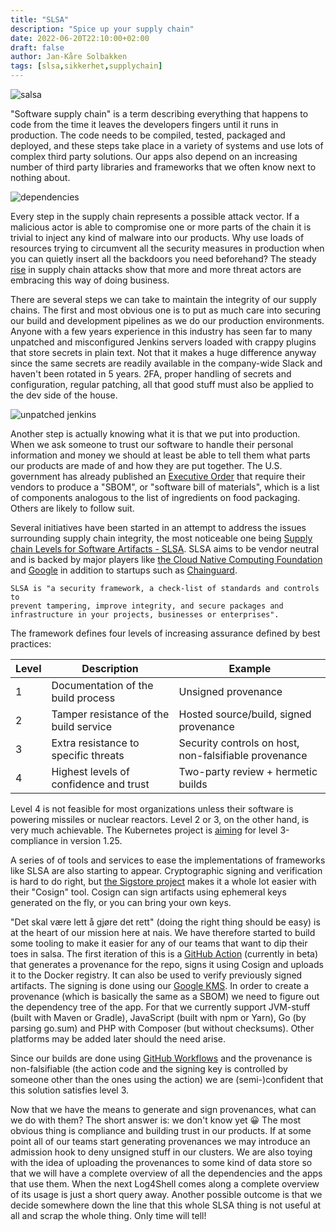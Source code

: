 ```yaml
---
title: "SLSA"
description: "Spice up your supply chain"
date: 2022-06-20T22:10:00+02:00
draft: false
author: Jan-Kåre Solbakken
tags: [slsa,sikkerhet,supplychain]
---
```


![salsa](/images/salsa.webp)

"Software supply chain" is a term describing everything that happens to code from the time it leaves the developers fingers until it runs in production. The code needs to be compiled, tested, packaged and deployed, and these steps take place in a variety of systems and use lots of complex third party solutions. Our apps also depend on an increasing number of third party libraries and frameworks that we often know next to nothing about. 

![dependencies](/images/react-hello-world-deps.png)

Every step in the supply chain represents a possible attack vector. If a malicious actor is able to compromise one or more parts of the chain it is trivial to inject any kind of malware into our products. Why use loads of resources trying to circumvent all the security measures in production when you can quietly insert all the backdoors you need beforehand? The steady [rise](https://www.enisa.europa.eu/news/enisa-news/understanding-the-increase-in-supply-chain-security-attacks) in supply chain attacks show that more and more threat actors are embracing this way of doing business.

There are several steps we can take to maintain the integrity of our supply chains. The first and most obvious one is to put as much care into securing our build and development pipelines as we do our production environments. Anyone with a few years experience in this industry has seen far to many unpatched and misconfigured Jenkins servers loaded with crappy plugins that store secrets in plain text. Not that it makes a huge difference anyway since the same secrets are readily available in the company-wide Slack and haven't been rotated in 5 years. 2FA, proper handling of secrets and configuration, regular patching, all that good stuff must also be applied to the dev side of the house. 

![unpatched jenkins](/images/jenkins-security-warnings.png)

Another step is actually knowing what it is that we put into production. When we ask someone to trust our software to handle their personal information and money we should at least be able to tell them what parts our products are made of and how they are put together. The U.S. government has already published an [Executive Order](https://www.whitehouse.gov/briefing-room/presidential-actions/2021/05/12/executive-order-on-improving-the-nations-cybersecurity/) that require their vendors to produce a "SBOM", or "software bill of materials", which is a list of components analogous to the list of ingredients on food packaging. Others are likely to follow suit.

Several initiatives have been started in an attempt to address the issues surrounding supply chain integrity, the most noticeable one being [Supply chain Levels for Software Artifacts - SLSA](https://slsa.dev/). SLSA aims to be vendor neutral and is backed by major players like [the Cloud Native Computing Foundation](https://www.cncf.io/) and [Google](https://security.googleblog.com/2021/06/introducing-slsa-end-to-end-framework.html) in addition to startups such as [Chainguard](https://www.chainguard.dev/about-us).

```
SLSA is "a security framework, a check-list of standards and controls to 
prevent tampering, improve integrity, and secure packages and 
infrastructure in your projects, businesses or enterprises".
```

The framework defines four levels of increasing assurance defined by best practices:

| Level | Description                            | Example                                               |
| ----- | -------------------------------------- | ----------------------------------------------------- |
| 1     | Documentation of the build process     | Unsigned provenance                                   |
| 2     | Tamper resistance of the build service | Hosted source/build, signed provenance                |
| 3     | Extra resistance to specific threats   | Security controls on host, non-falsifiable provenance |
| 4     | Highest levels of confidence and trust | Two-party review + hermetic builds                    |

Level 4 is not feasible for most organizations unless their software is powering missiles or nuclear reactors. Level 2 or 3, on the other hand, is very much achievable. The Kubernetes project is [aiming](https://github.com/kubernetes/enhancements/issues/3027) for level 3-compliance in version 1.25. 

A series of of tools and services to ease the implementations of frameworks like SLSA are also starting to appear. Cryptographic signing and verification is hard to do right, but [the Sigstore project](https://www.sigstore.dev/) makes it a whole lot easier with their "Cosign" tool. Cosign can sign artifacts using ephemeral keys generated on the fly, or you can bring your own keys. 

"Det skal være lett å gjøre det rett" (doing the right thing should be easy) is at the heart of our mission here at nais. We have therefore started to build some tooling to make it easier for any of our teams that want to dip their toes in salsa. The first iteration of this is a [GitHub Action](https://github.com/nais/salsa) (currently in beta) that generates a provenance for the repo, signs it using Cosign and uploads it to the Docker registry. It can also be used to verify previously signed artifacts. The signing is done using our [Google KMS](https://cloud.google.com/security-key-management). In order to create a provenance (which is basically the same as a SBOM) we need to figure out the dependency tree of the app. For that we currently support JVM-stuff (built with Maven or Gradle), JavaScript (built with npm or Yarn), Go (by parsing go.sum) and PHP with Composer (but without checksums). Other platforms may be added later should the need arise.

Since our builds are done using [GitHub Workflows](https://docs.github.com/en/actions/using-workflows/about-workflows) and the provenance is non-falsifiable (the action code and the signing key is controlled by someone other than the ones using the action) we are (semi-)confident that this solution satisfies level 3.

Now that we have the means to generate and sign provenances, what can we do with them? The short answer is: we don't know yet 😀 The most obvious thing is compliance and building trust in our products. If at some point all of our teams start generating provenances we may introduce an admission hook to deny unsigned stuff in our clusters. We are also toying with the idea of uploading the provenances to some kind of data store so that we will have a complete overview of all the dependencies and the apps that use them. When the next Log4Shell comes along a complete overview of its usage is just a short query away. Another possible outcome is that we decide somewhere down the line that this whole SLSA thing is not useful at all and scrap the whole thing. Only time will tell!
